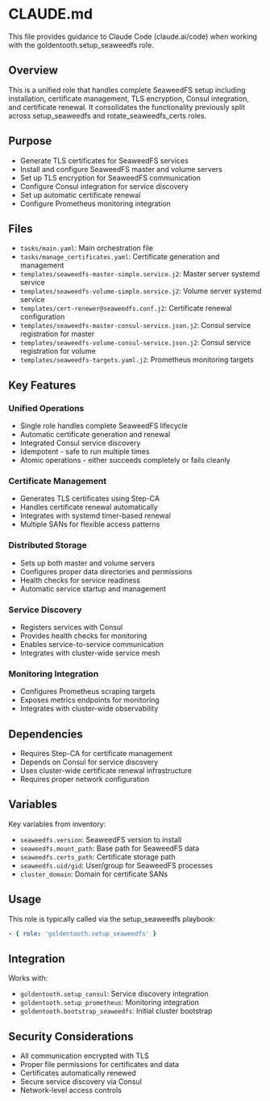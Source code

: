 # CLAUDE.md

This file provides guidance to Claude Code (claude.ai/code) when working with the goldentooth.setup_seaweedfs role.

## Overview

This is a unified role that handles complete SeaweedFS setup including installation, certificate management, TLS encryption, Consul integration, and certificate renewal. It consolidates the functionality previously split across setup_seaweedfs and rotate_seaweedfs_certs roles.

## Purpose

- Generate TLS certificates for SeaweedFS services
- Install and configure SeaweedFS master and volume servers
- Set up TLS encryption for SeaweedFS communication
- Configure Consul integration for service discovery
- Set up automatic certificate renewal
- Configure Prometheus monitoring integration

## Files

- `tasks/main.yaml`: Main orchestration file
- `tasks/manage_certificates.yaml`: Certificate generation and management
- `templates/seaweedfs-master-simple.service.j2`: Master server systemd service
- `templates/seaweedfs-volume-simple.service.j2`: Volume server systemd service
- `templates/cert-renewer@seaweedfs.conf.j2`: Certificate renewal configuration
- `templates/seaweedfs-master-consul-service.json.j2`: Consul service registration for master
- `templates/seaweedfs-volume-consul-service.json.j2`: Consul service registration for volume
- `templates/seaweedfs-targets.yaml.j2`: Prometheus monitoring targets

## Key Features

### Unified Operations
- Single role handles complete SeaweedFS lifecycle
- Automatic certificate generation and renewal
- Integrated Consul service discovery
- Idempotent - safe to run multiple times
- Atomic operations - either succeeds completely or fails cleanly

### Certificate Management
- Generates TLS certificates using Step-CA
- Handles certificate renewal automatically
- Integrates with systemd timer-based renewal
- Multiple SANs for flexible access patterns

### Distributed Storage
- Sets up both master and volume servers
- Configures proper data directories and permissions
- Health checks for service readiness
- Automatic service startup and management

### Service Discovery
- Registers services with Consul
- Provides health checks for monitoring
- Enables service-to-service communication
- Integrates with cluster-wide service mesh

### Monitoring Integration
- Configures Prometheus scraping targets
- Exposes metrics endpoints for monitoring
- Integrates with cluster-wide observability

## Dependencies

- Requires Step-CA for certificate management
- Depends on Consul for service discovery
- Uses cluster-wide certificate renewal infrastructure
- Requires proper network configuration

## Variables

Key variables from inventory:
- `seaweedfs.version`: SeaweedFS version to install
- `seaweedfs.mount_path`: Base path for SeaweedFS data
- `seaweedfs.certs_path`: Certificate storage path
- `seaweedfs.uid/gid`: User/group for SeaweedFS processes
- `cluster_domain`: Domain for certificate SANs

## Usage

This role is typically called via the setup_seaweedfs playbook:
```yaml
- { role: 'goldentooth.setup_seaweedfs' }
```

## Integration

Works with:
- `goldentooth.setup_consul`: Service discovery integration
- `goldentooth.setup_prometheus`: Monitoring integration
- `goldentooth.bootstrap_seaweedfs`: Initial cluster bootstrap

## Security Considerations

- All communication encrypted with TLS
- Proper file permissions for certificates and data
- Certificates automatically renewed
- Secure service discovery via Consul
- Network-level access controls